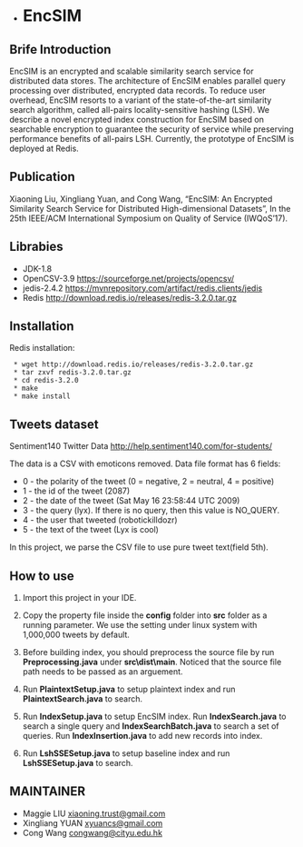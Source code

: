 - # EncSIM


## Brife Introduction
EncSIM is an encrypted and scalable similarity search service for distributed data stores. The architecture of EncSIM enables parallel query processing over distributed, encrypted data records. To reduce user overhead, EncSIM resorts to a variant of the state-of-the-art similarity search algorithm, called all-pairs locality-sensitive hashing (LSH). We describe a novel encrypted index construction for EncSIM based on searchable encryption to guarantee the security of service while preserving performance benefits of all-pairs LSH. Currently, the prototype of EncSIM is deployed at Redis. 

## Publication
Xiaoning Liu, Xingliang Yuan, and Cong Wang, “EncSIM: An Encrypted Similarity Search Service for Distributed High-dimensional Datasets”, In the 25th IEEE/ACM International Symposium on Quality of Service (IWQoS’17).

## Librabies
- JDK-1.8
- OpenCSV-3.9 https://sourceforge.net/projects/opencsv/
- jedis-2.4.2 https://mvnrepository.com/artifact/redis.clients/jedis
- Redis http://download.redis.io/releases/redis-3.2.0.tar.gz

## Installation
Redis installation:

```
 * wget http://download.redis.io/releases/redis-3.2.0.tar.gz
 * tar zxvf redis-3.2.0.tar.gz
 * cd redis-3.2.0
 * make
 * make install
```

## Tweets dataset
Sentiment140 Twitter Data http://help.sentiment140.com/for-students/

The data is a CSV with emoticons removed. Data file format has 6 fields:
- 0 - the polarity of the tweet (0 = negative, 2 = neutral, 4 = positive)
- 1 - the id of the tweet (2087)
- 2 - the date of the tweet (Sat May 16 23:58:44 UTC 2009)
- 3 - the query (lyx). If there is no query, then this value is NO_QUERY.
- 4 - the user that tweeted (robotickilldozr)
- 5 - the text of the tweet (Lyx is cool)

In this project, we parse the CSV file to use pure tweet text(field 5th).

## How to use
1. Import this project in your IDE.

2. Copy the property file inside the **config** folder into **src** folder as a running parameter. We use the setting under linux system with 1,000,000 tweets by default.

3. Before building index, you should preprocess the source file by run **Preprocessing.java** under **src\dist\main**. Noticed that the source file path needs to be passed as an arguement.

4. Run **PlaintextSetup.java** to setup plaintext index and run **PlaintextSearch.java** to search.

5. Run **IndexSetup.java** to setup EncSIM index. Run **IndexSearch.java** to search a single query and **IndexSearchBatch.java** to search a set of queries. Run **IndexInsertion.java** to add new records into index.

6. Run **LshSSESetup.java** to setup baseline index and run **LshSSESetup.java** to search.

## MAINTAINER
- Maggie LIU xiaoning.trust@gmail.com
- Xingliang YUAN xyuancs@gmail.com
- Cong Wang congwang@cityu.edu.hk

